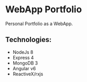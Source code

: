 # WebApp Portfolio

Personal Portfolio as a WebApp.

## Technologies:
- NodeJs 8
- Express 4
- MongoDB 3
- Angular v6
- ReactiveX/rxjs
